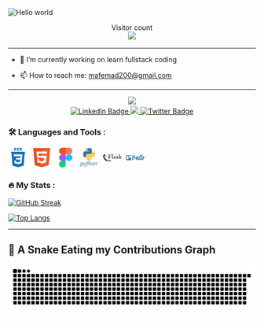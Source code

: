 

<img src="https://raw.githubusercontent.com/sagar-viradiya/sagar-viradiya/master/resources/banner.png" alt="Hello world">

<p align="center"> 
  Visitor count<br>
  <img src="https://profile-counter.glitch.me/mafemad/count.svg" />
</p>

---

- 🔭 I’m currently working on learn fullstack coding

- 📫 How to reach me: mafemad200@gmail.com

---
<div id="header" align="center">
	<img src="https://media.giphy.com/media/2IudUHdI075HL02Pkk/giphy.gif" width="100"/>
	</div>

<div id="badges" align="center">
  <a href="https://www.linkedin.com/in/mateus-ferreira-madeira-b66a27270/">
	<img src="https://img.shields.io/badge/LinkedIn-blue?style=for-the-badge&logo=linkedin&logoColor=white" alt="LinkedIn Badge"/>
	  </a>
  <a href= "https://www.instagram.com/_mafemad/">
	<img src="https://img.shields.io/badge/Instagram-E4405F?style=for-the-badge&logo=instagram&logoColor=white"/>
	</a>
  <a href='https://twitter.com/mafemad_'>
	<img src="https://img.shields.io/badge/Twitter-blue?style=for-the-badge&logo=twitter&logoColor=white" alt="Twitter Badge"/>
	</a>
</div>


### :hammer_and_wrench: Languages and Tools :
<div>
  <img src="https://github.com/devicons/devicon/blob/master/icons/css3/css3-plain-wordmark.svg"  title="CSS3" alt="CSS" width="40" height="40"/>&nbsp;
  <img src="https://github.com/devicons/devicon/blob/master/icons/html5/html5-original.svg" title="HTML5" alt="HTML" width="40" height="40"/>&nbsp;
  <img src="https://github.com/devicons/devicon/blob/master/icons/figma/figma-original.svg" title="FIGMA" alt="figma" width="40" height="40"/>&nbsp;
  <img src="https://github.com/devicons/devicon/blob/master/icons/python/python-original-wordmark.svg" title="python" alt="python" width="40"       height="40"/>&nbsp;
  <img src="https://github.com/devicons/devicon/blob/master/icons/flask/flask-original-wordmark.svg" title="flask" alt="flask" width="40" height="40" />&nbsp;
  <img src="https://github.com/devicons/devicon/blob/master/icons/trello/trello-plain-wordmark.svg" title="trello" alt="trello" width="40" height="40"/>&nbsp;
  
																	 
 
	
</div>



### :fire: My Stats :
[![GitHub Streak](http://github-readme-streak-stats.herokuapp.com?user=mafemad&theme=dark&background=000000)](https://git.io/streak-stats)

[![Top Langs](https://github-readme-stats.vercel.app/api/top-langs/?username=mafemad&layout=compact&theme=vision-friendly-dark)](https://github.com/anuraghazra/github-readme-stats)


																	 
																	 
---																	 
## 🐍 A Snake Eating my Contributions Graph
	
<p align = "center">
	<img src = "https://github.com/7oSkaaa/7oSkaaa/blob/output/github-contribution-grid-snake.svg?" alt = "Snake Game"/>
</p>
